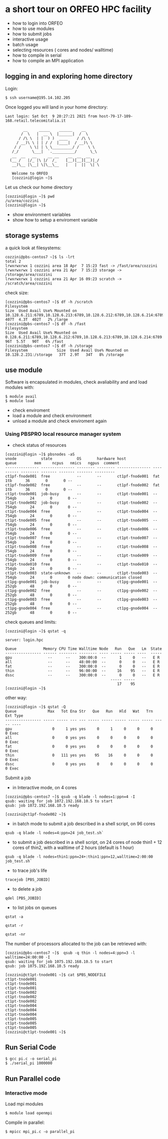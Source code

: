 # a short tour on ORFEO HPC facility 

- how to login into ORFEO
- how to use modules 
- how to submit jobs 
 - interactive usage 
 - batch usage
 - selecting resources ( cores and nodes/ walltime)
- how to compile in serial
- how to compile an MPI application 

## logging in and exploring home directory

Login:
```
$ ssh username@195.14.102.205 
```

Once logged you will land in your home directory:

```
Last login: Sat Oct  9 20:27:21 2021 from host-79-17-109-168.retail.telecomitalia.it

        __     _____    ______    __
       /  \   |  __ \  |______|  /  \
      / /\ \  | |  ) )  ____    / /\ \
     / __)\ \ | | / /  |____|  / __)\ \
    / /    \ \| | \ \_________/ /    \ \
   /_/      \___|  `.__________/      \_\
   __  __   __     __ __    __  __  __
  (__ /   |/_ |\ |/  /_    [__)[__][__)|_/
   __)\__ |\__| \|\__\__   |   |  ||  \| \

   Welcome to ORFEO
   [cozzini@login ~]$
```

Let us check our home directory


```
[cozzini@login ~]$ pwd
/u/area/cozzini
[cozzini@login ~]$

```



- show environment variables 
- show how to setup a enviroment variable

## storage systems 

a quick look at filesystems:

```
cozzini@pbs-centos7 ~]$ ls -lrt
total 2
lrwxrwxrwx 1 cozzini area 18 Apr  7 15:23 fast -> /fast/area/cozzini
lrwxrwxrwx 1 cozzini area 21 Apr  7 15:23 storage -> /storage/area/cozzini
lrwxrwxrwx 1 cozzini area 21 Apr 16 09:23 scratch -> /scratch/area/cozzini
```
check size:

```
[cozzini@pbs-centos7 ~]$ df -h /scratch
Filesystem                                                                 Size  Used Avail Use% Mounted on
10.128.6.211:6789,10.128.6.213:6789,10.128.6.212:6789,10.128.6.214:6789:/  407T  4.3T  402T   2% /large
[cozzini@pbs-centos7 ~]$ df -h /fast
Filesystem                                                                 Size  Used Avail Use% Mounted on
0.128.6.211:6789,10.128.6.212:6789,10.128.6.213:6789,10.128.6.214:6789:/   96T  5.5T   90T   6% /fast
[cozzini@pbs-centos7 ~]$ df -h /storage
Filesystem             Size  Used Avail Use% Mounted on
10.128.2.231:/storage   37T  2.9T   34T   8% /storage
```



## use module 

Software is encapsulated in modules, check avaliability and and load modules with:

```
$ module avail
$ module load
```

 - check enviroment 
 - load a module and check environment
 - unload a module and check enviroment again 


### Using PBSPRO local resource manager system


 - check status of resources 

```
[cozzini@login ~]$ pbsnodes -aS
vnode           state           OS       hardware host            queue        mem     ncpus   nmics   ngpus  comment
--------------- --------------- -------- -------- --------------- ---------- -------- ------- ------- ------- ---------
ct1pf-fnode001  free            --       --       ct1pf-fnode001  fat             1tb      36       0       0 --
ct1pf-fnode002  free            --       --       ct1pf-fnode002  fat             1tb      36       0       0 --
ct1pt-tnode001  job-busy        --       --       ct1pt-tnode001  --            754gb      24       0       0 --
ct1pt-tnode002  job-busy        --       --       ct1pt-tnode002  --            754gb      24       0       0 --
ct1pt-tnode004  free            --       --       ct1pt-tnode004  --            754gb      24       0       0 --
ct1pt-tnode005  free            --       --       ct1pt-tnode005  --            754gb      24       0       0 --
ct1pt-tnode006  free            --       --       ct1pt-tnode006  --            754gb      24       0       0 --
ct1pt-tnode007  free            --       --       ct1pt-tnode007  --            754gb      24       0       0 --
ct1pt-tnode008  free            --       --       ct1pt-tnode008  --            754gb      24       0       0 --
ct1pt-tnode009  free            --       --       ct1pt-tnode009  --            754gb      24       0       0 --
ct1pt-tnode010  free            --       --       ct1pt-tnode010  --            754gb      24       0       0 --
ct1pt-tnode003  state-unknown   --       --       ct1pt-tnode003  --            754gb      24       0       0 node down: communication closed
ct1pg-gnode001  job-busy        --       --       ct1pg-gnode001  --            252gb      48       0       0 --
ct1pg-gnode002  free            --       --       ct1pg-gnode002  --            252gb      48       0       0 --
ct1pg-gnode003  free            --       --       ct1pg-gnode003  --            252gb      48       0       0 --
ct1pg-gnode004  free            --       --       ct1pg-gnode004  --            252gb      48       0       0 --

```

check queues and limits: 

```
[cozzini@login ~]$ qstat -q

server: login.hpc

Queue            Memory CPU Time Walltime Node   Run   Que   Lm  State
---------------- ------ -------- -------- ---- ----- ----- ----  -----
gpu                --      --    300:00:0  --      1     0   --   E R
all                --      --    48:00:00  --      0     0   --   E R
fat                --      --    300:00:0  --      0     0   --   E R
thin               --      --    96:00:00  --     16    95   --   E R
dssc               --      --    300:00:0  --      0     0   --   E R
                                               ----- -----
                                                  17    95
[cozzini@login ~]$
```

other way:

```
[cozzini@login ~]$ qstat -Q
Queue              Max   Tot Ena Str   Que   Run   Hld   Wat   Trn   Ext Type
---------------- ----- ----- --- --- ----- ----- ----- ----- ----- ----- ----
gpu                  0     1 yes yes     0     1     0     0     0     0 Exec
all                  0     0 yes yes     0     0     0     0     0     0 Exec
fat                  0     0 yes yes     0     0     0     0     0     0 Exec
thin                 0   111 yes yes    95    16     0     0     0     0 Exec
dssc                 0     0 yes yes     0     0     0     0     0     0 Exec
```


Submit a job

- in  Interactive mode, on 4 cores

```
[cozzini@pbs-centos7 ~]$ qsub -q blade -l nodes=1:ppn=4 -I
qsub: waiting for job 1072.192.168.10.5 to start
qsub: job 1072.192.168.10.5 ready

[cozzini@ct1pf-fnode002 ~]$
```

 - in batch mode to submit a job described in a shell script, on 96 cores

```
qsub -q blade -l nodes=4:ppn=24 job_test.sh`
```

 - to submit a job described in a shell script, on 24 cores of node thin1 + 12 cores of thin2, with a walltime of 2 hours (default is 1 hour)

```
qsub -q blade -l nodes=thin1:ppn=24+:thin1:ppn=12,walltime=2:00:00 job_test.sh`
```

 - to trace job's life


`tracejob [PBS_JOBID]`

 - to delete a job


`qdel [PBS_JOBID]`


 - to list jobs on queues 

```
qstat -a
````

```
qstat -r 
````

````
qstat -nr
````

The number of processors allocated to the job can be retrieved with:

```
[cozzini@pbs-centos7 ~]$  qsub -q thin -l nodes=4:ppn=3 -l walltime=24:00:00 -I
qsub: waiting for job 1075.192.168.10.5 to start
qsub: job 1075.192.168.10.5 ready

[cozzini@ct1pt-tnode001 ~]$ cat $PBS_NODEFILE
ct1pt-tnode001
ct1pt-tnode001
ct1pt-tnode001
ct1pt-tnode002
ct1pt-tnode002
ct1pt-tnode002
ct1pt-tnode004
ct1pt-tnode004
ct1pt-tnode004
ct1pt-tnode005
ct1pt-tnode005
ct1pt-tnode005
[cozzini@ct1pt-tnode001 ~]$
```


## Run Serial Code

```
$ gcc pi.c -o serial_pi
$ ./serial_pi 1000000
```

## Run Parallel code

### Interactive mode

Load mpi modules
```
$ module load openmpi
```
Compile in parallel:
```
$ mpicc mpi_pi.c -o parallel_pi
```
